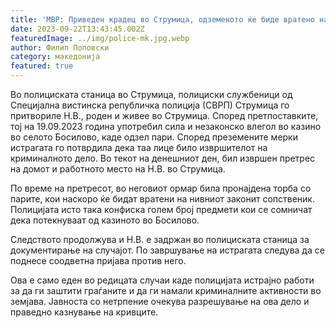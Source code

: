 ```yaml
---
title: 'МВР: Приведен крадец во Струмица, одземеното ќе биде вратено на сопственикот - 22 СЕПТЕМВРИ 2023'
date: 2023-09-22T13:43:45.002Z
featuredImage: ../img/police-mk.jpg.webp
author: Филип Поповски
category: македонија
featured: true
---
```

Во полициската станица во Струмица, полициски службеници од Специјална вистинска републичка полиција (СВРП) Струмица го притвориле Н.В., роден и живее во Струмица. Според претпоставките, тој на 19.09.2023 година употребил сила и незаконско влегол во казино во селото Босилово, каде одзел пари. Според преземените мерки истрагата го потврдила дека таа лице било извршителот на криминалното дело. Во текот на денешниот ден, бил извршен претрес на домот и работното место на Н.В. во Струмица.

По време на претресот, во неговиот ормар била пронајдена торба со парите, кои наскоро ќе бидат вратени на нивниот законит сопственик. Полицијата исто така конфиска голем број предмети кои се сомничат дека потекнуваат од казиното во Босилово. 

Следството продолжува и Н.В. е задржан во полициската станица за документирање на случајот. По завршување на истрагата следува да се поднесе соодветна пријава против него. 

Ова е само еден во редицата случаи каде полицијата истрајно работи за да ги заштити граѓаните и да ги намали криминалните активности во земјава. Јавноста со нетрпение очекува разрешување на ова дело и праведно казнување на кривците.
